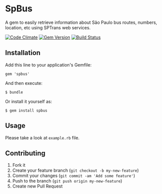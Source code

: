 # SpBus

A gem to easily retrieve information about São Paulo bus routes, numbers,
location, etc using SPTrans web services.

[![Code Climate](https://codeclimate.com/github/lenon/spbus.png)](https://codeclimate.com/github/lenon/spbus)
[![Gem Version](https://badge.fury.io/rb/spbus.png)](http://badge.fury.io/rb/spbus)
[![Build Status](https://travis-ci.org/lenon/spbus.png)](https://travis-ci.org/lenon/spbus)


## Installation

Add this line to your application's Gemfile:

    gem 'spbus'

And then execute:

    $ bundle

Or install it yourself as:

    $ gem install spbus

## Usage

Please take a look at `example.rb` file.

## Contributing

1. Fork it
2. Create your feature branch (`git checkout -b my-new-feature`)
3. Commit your changes (`git commit -am 'Add some feature'`)
4. Push to the branch (`git push origin my-new-feature`)
5. Create new Pull Request


